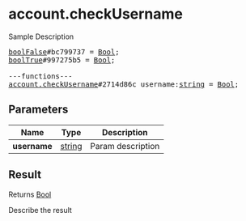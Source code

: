 # account.checkUsername

Sample Description

<pre>
<a href="../constructor/boolFalse">boolFalse</a>#bc799737 = <a href="../type/Bool.md">Bool</a>;
<a href="../constructor/boolTrue">boolTrue</a>#997275b5 = <a href="../type/Bool.md">Bool</a>;

---functions---
<a href="../method/account.checkUsername.md">account.checkUsername</a>#2714d86c username:<a href="../type/string.md">string</a> = <a href="../type/Bool.md">Bool</a>;
</pre>

## Parameters

| Name | Type | Description |
|------|:----:|-------------|
| **username** | <a href="../type/string.md">string</a> | Param description |

## Result

Returns <a href="../type/Bool.md">Bool</a>

Describe the result

